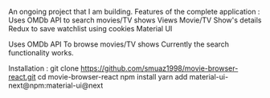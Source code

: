 An ongoing project that I am building. Features of the complete application : 
Uses OMDb API to search movies/TV shows
Views Movie/TV Show's details
Redux to save watchlist using cookies
Material UI


Uses OMDb API To browse movies/TV shows
Currently the search functionality works.


Installation : 
git clone https://github.com/smuaz1998/movie-browser-react.git
cd movie-browser-react
npm install
yarn add material-ui-next@npm:material-ui@next
